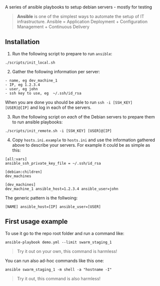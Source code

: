 A series of ansible playbooks to setup debian servers - mostly for testing

> **Ansible** is one of the simplest ways to automate the setup of IT infrastructure.
> Ansible = Application Deployment + Configuration Management + Continuous Delivery

## Installation

1. Run the following script to prepare to run `ansible`:

```
./scripts/init_local.sh
```

2. Gather the following information per server:
```
- name, eg dev_machine_1
- IP, eg 1.2.3.4
- user, eg john
- ssh key to use, eg  ~/.ssh/id_rsa
```

When you are done you should be able to run `ssh -i [SSH_KEY] [USER]@[IP]` and log in each of the servers.

3. Run the following script on *each* of the Debian servers to prepare them to run ansible playbooks:

```
./scripts/init_remote.sh -i [SSH_KEY] [USER]@[IP]
```

4. Copy `hosts.ini.example` to `hosts.ini` and use the information gathered above to describe your servers. For example it could be as simple as this:
```
[all:vars]
ansible_ssh_private_key_file = ~/.ssh/id_rsa

[debian:children]
dev_machines

[dev_machines]
dev_machine_1 ansible_host=1.2.3.4 ansible_user=john
```

The generic pattern is the follwoing:
```
[NAME] ansible_host=[IP] ansible_user=[USER]
```

## First usage example

To use it go to the repo root folder and run a command like:

```
ansible-playbook demo.yml --limit swarm_staging_1
```

> Try it out on your own, this command is harmless!

You can run also ad-hoc commands like this one:
```
ansible swarm_staging_1 -m shell -a "hostname -I"
```

> Try it out, this command is also harmless!

